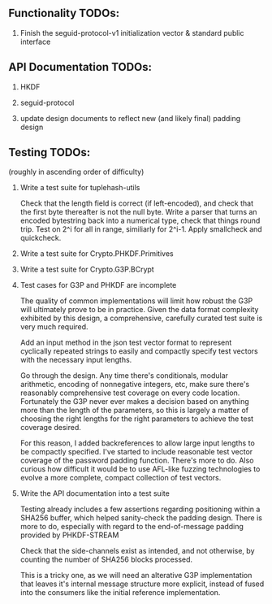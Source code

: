 ## Functionality TODOs:

1. Finish the seguid-protocol-v1 initialization vector & standard public interface

## API Documentation TODOs:

1.  HKDF

2.  seguid-protocol

3.  update design documents to reflect new (and likely final) padding design

## Testing TODOs:

(roughly in ascending order of difficulty)

1.  Write a test suite for tuplehash-utils

    Check that the length field is correct (if left-encoded), and check that the first byte thereafter is not the null byte. Write a parser that turns an encoded bytestring back into a numerical type, check that things round trip. Test on 2^i for all in range, similiarly for 2^i-1. Apply smallcheck and quickcheck.

2.  Write a test suite for Crypto.PHKDF.Primitives

3.  Write a test suite for Crypto.G3P.BCrypt

4.  Test cases for G3P and PHKDF are incomplete

    The quality of common implementations will limit how robust the G3P will ultimately prove to be in practice. Given the data format complexity exhibited by this design, a comprehensive, carefully curated test suite is very much required.

    Add an input method in the json test vector format to represent cyclically repeated strings to easily and compactly specify test vectors with the necessary input lengths.

    Go through the design.  Any time there's conditionals, modular arithmetic, encoding of nonnegative integers, etc, make sure there's reasonably comprehensive test coverage on every code location. Fortunately the G3P never ever makes a decision based on anything more than the length of the parameters, so this is largely a matter of choosing the right lengths for the right parameters to achieve the test coverage desired.

    For this reason, I added backreferences to allow large input lengths to be compactly specified.  I've started to include reasonable test vector coverage of the password padding function. There's more to do. Also curious how difficult it would be to use AFL-like fuzzing technologies to evolve a more complete, compact collection of test vectors.

5.  Write the API documentation into a test suite

    Testing already includes a few assertions regarding positioning within a SHA256 buffer, which helped sanity-check the padding design. There is more to do, especially with regard to the end-of-message padding provided by PHKDF-STREAM

    Check that the side-channels exist as intended, and not otherwise, by counting the number of SHA256 blocks processed.

    This is a tricky one, as we will need an alterative G3P implementation that leaves it's internal message structure more explicit, instead of fused into the consumers like the initial reference implementation.
